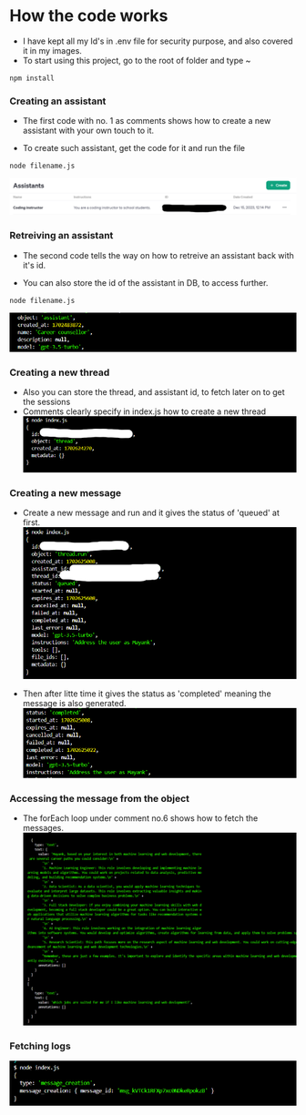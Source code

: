 # How the code works

- I have kept all my Id's in .env file for security purpose, and also covered it in my images.
- To start using this project, go to the root of folder and type
~
```
npm install
```

### Creating an assistant
- The first code with no. 1 as comments shows how to create a new assistant with your own touch to it.

- To create such assistant, get the code for it and run the file

```
node filename.js
```
![Image for creation of assistant](images/image.png)

### Retreiving an assistant
- The second code tells the way on how to retreive an assistant back with it's id.

- You can also store the id of the assistant in DB, to access further.

```
node filename.js
```
![Data of the assistant](images/image-1.png)

### Creating a new thread
- Also you can store the thread, and assistant id, to fetch later on to get the sessions
- Comments clearly specify in index.js how to create a new thread
![Alt text](images/image-2.png)

### Creating a new message
- Create a new message and run and it gives the status of 'queued' at first.
![Alt text](images/image-3.png)

- Then after litte time it gives the status as 'completed' meaning the message is also generated.
![Alt text](images/image-4.png)

### Accessing the message from the object
- The forEach loop under comment no.6 shows how to fetch the messages.
![Alt text](images/image-5.png)

### Fetching logs
![Alt text](images/image-6.png)